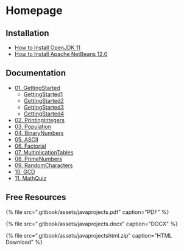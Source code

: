 # Homepage

## Installation

* [How to Install OpenJDK 11](install/how-to-install-openjdk-11.md)
* [How to Install Apache NetBeans 12.0](install/how-to-install-apache-netbeans-12.0.md)

## Documentation 

* [01. GettingStarted](docs/01.gettingstarted/)
  * [GettingStarted1](docs/01.gettingstarted/gettingstarted1.md)
  * [GettingStarted2](docs/01.gettingstarted/gettingstarted2.md)
  * [GettingStarted3](docs/01.gettingstarted/gettingstarted3.md)
  * [GettingStarted4](docs/01.gettingstarted/gettingstarted4.md)
* [02. PrintingIntegers](docs/02.printingintegers.md)
* [03. Population](docs/03.population.md)
* [04. BinaryNumbers](docs/04.binarynumbers.md)
* [05. ASCII](docs/05.ascii.md)
* [06. Factorial](docs/06.factorial.md)
* [07. MultiplicationTables](docs/07.multiplicationtables.md)
* [08. PrimeNumbers](docs/08.primenumbers.md)
* [09. RandomCharacters](docs/09.randomcharacters.md)
* [10. GCD](docs/10.gcd.md)
* [11. MathQuiz](docs/11.mathquiz.md)

## Free Resources

{% file src=".gitbook/assets/javaprojects.pdf" caption="PDF" %}

{% file src=".gitbook/assets/javaprojects.docx" caption="DOCX" %}

{% file src=".gitbook/assets/javaprojectshtml.zip" caption="HTML Download" %}



